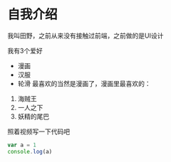 # 自我介绍
我叫田野，之前从来没有接触过前端，之前做的是UI设计

我有3个爱好
* 漫画
* 汉服
* 轮滑
最喜欢的当然是漫画了，漫画里最喜欢的：
1. 海贼王
2. 一人之下
3. 妖精的尾巴

照着视频写一下代码吧
```javascript
var a = 1
console.log(a)
```
